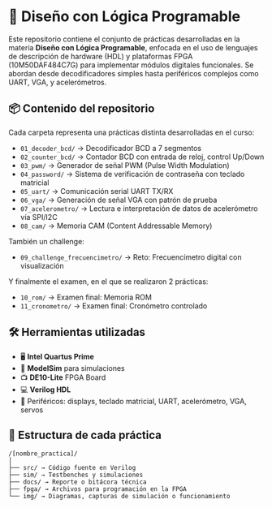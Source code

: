 # 🧩 Diseño con Lógica Programable

Este repositorio contiene el conjunto de prácticas desarrolladas en la materia **Diseño con Lógica Programable**, enfocada en el uso de lenguajes de descripción de hardware (HDL) y plataformas FPGA (10M50DAF484C7G) para implementar módulos digitales funcionales. Se abordan desde decodificadores simples hasta periféricos complejos como UART, VGA, y acelerómetros.

## 📦 Contenido del repositorio

Cada carpeta representa una prácticas distinta desarrolladas en el curso:

- `01_decoder_bcd/` → Decodificador BCD a 7 segmentos
- `02_counter_bcd/` → Contador BCD con entrada de reloj, control Up/Down
- `03_pwm/` → Generador de señal PWM (Pulse Width Modulation)
- `04_password/` → Sistema de verificación de contraseña con teclado matricial
- `05_uart/` → Comunicación serial UART TX/RX
- `06_vga/` → Generación de señal VGA con patrón de prueba
- `07_acelerometro/` → Lectura e interpretación de datos de acelerómetro vía SPI/I2C
- `08_cam/` → Memoria CAM (Content Addressable Memory)

También un challenge:
- `09_challenge_frecuencimetro/` → Reto: Frecuencímetro digital con visualización

Y finalmente el examen, en el que se realizaron 2 prácticas:
- `10_rom/` → Examen final: Memoria ROM
- `11_cronometro/` → Examen final: Cronómetro controlado

## 🛠️ Herramientas utilizadas

- 🖥️ **Intel Quartus Prime**  
- 🔬 **ModelSim** para simulaciones  
- 📺 **DE10-Lite** FPGA Board  
- 💻 **Verilog HDL**  
- 🧰 Periféricos: displays, teclado matricial, UART, acelerómetro, VGA, servos

## 📂 Estructura de cada práctica

```
/[nombre_practica]/
│
├── src/ → Código fuente en Verilog
├── sim/ → Testbenches y simulaciones
├── docs/ → Reporte o bitácora técnica
├── fpga/ → Archivos para programación en la FPGA
└── img/ → Diagramas, capturas de simulación o funcionamiento
```

